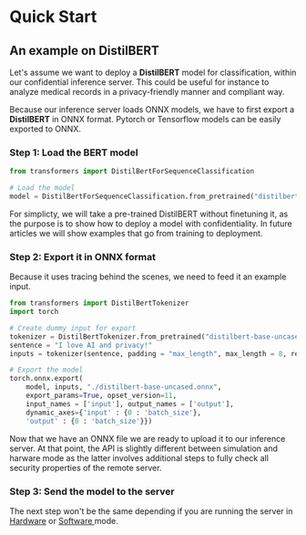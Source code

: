 # Quick Start

## An example on **DistilBERT**

Let's assume we want to deploy a **DistilBERT** model for classification, within our confidential inference server. This could be useful for instance to analyze medical records in a privacy-friendly manner and compliant way.

Because our inference server loads ONNX models, we have to first export a **DistilBERT** in ONNX format. Pytorch or Tensorflow models can be easily exported to ONNX.

### Step 1: Load the BERT model

```python
from transformers import DistilBertForSequenceClassification

# Load the model
model = DistilBertForSequenceClassification.from_pretrained("distilbert-base-uncased")
```

For simplicty, we will take a pre-trained DistilBERT without finetuning it, as the purpose is to show how to deploy a model with confidentiality. In future articles we will show examples that go from training to deployment.

### Step 2: Export it in ONNX format

Because it uses tracing behind the scenes, we need to feed it an example input.

```python
from transformers import DistilBertTokenizer
import torch

# Create dummy input for export
tokenizer = DistilBertTokenizer.from_pretrained("distilbert-base-uncased")
sentence = "I love AI and privacy!"
inputs = tokenizer(sentence, padding = "max_length", max_length = 8, return_tensors="pt")["input_ids"]

# Export the model
torch.onnx.export(
	model, inputs, "./distilbert-base-uncased.onnx",
	export_params=True, opset_version=11,
	input_names = ['input'], output_names = ['output'],
	dynamic_axes={'input' : {0 : 'batch_size'},
	'output' : {0 : 'batch_size'}})
```

Now that we have an ONNX file we are ready to upload it to our inference server. At that point, the API is slightly different between simulation and harware mode as the latter involves additional steps to fully check all security properties of the remote server.

### Step 3: Send the model to the server

The next step won't be the same depending if you are running the server in [Hardware](hardware-mode.md) or [Software ](software-mode.md)mode.

